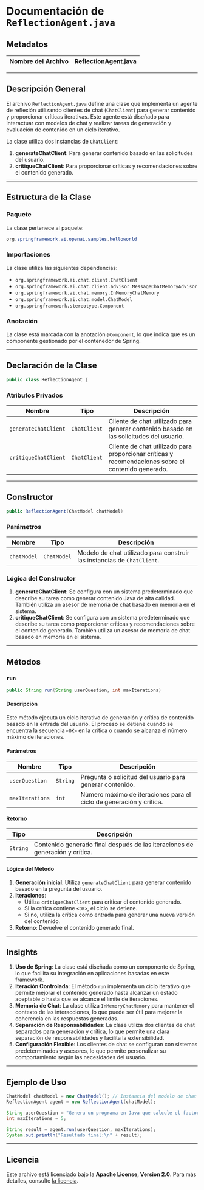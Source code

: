 # Documentación de `ReflectionAgent.java`

## Metadatos

| **Nombre del Archivo** | ReflectionAgent.java |
|-------------------------|----------------------|

---

## Descripción General

El archivo `ReflectionAgent.java` define una clase que implementa un agente de reflexión utilizando clientes de chat (`ChatClient`) para generar contenido y proporcionar críticas iterativas. Este agente está diseñado para interactuar con modelos de chat y realizar tareas de generación y evaluación de contenido en un ciclo iterativo.

La clase utiliza dos instancias de `ChatClient`:
1. **generateChatClient**: Para generar contenido basado en las solicitudes del usuario.
2. **critiqueChatClient**: Para proporcionar críticas y recomendaciones sobre el contenido generado.

---

## Estructura de la Clase

### Paquete
La clase pertenece al paquete:
```java
org.springframework.ai.openai.samples.helloworld
```

### Importaciones
La clase utiliza las siguientes dependencias:
- `org.springframework.ai.chat.client.ChatClient`
- `org.springframework.ai.chat.client.advisor.MessageChatMemoryAdvisor`
- `org.springframework.ai.chat.memory.InMemoryChatMemory`
- `org.springframework.ai.chat.model.ChatModel`
- `org.springframework.stereotype.Component`

### Anotación
La clase está marcada con la anotación `@Component`, lo que indica que es un componente gestionado por el contenedor de Spring.

---

## Declaración de la Clase

```java
public class ReflectionAgent {
```

### Atributos Privados
| **Nombre**              | **Tipo**         | **Descripción**                                                                 |
|-------------------------|------------------|---------------------------------------------------------------------------------|
| `generateChatClient`    | `ChatClient`     | Cliente de chat utilizado para generar contenido basado en las solicitudes del usuario. |
| `critiqueChatClient`    | `ChatClient`     | Cliente de chat utilizado para proporcionar críticas y recomendaciones sobre el contenido generado. |

---

## Constructor

```java
public ReflectionAgent(ChatModel chatModel)
```

### Parámetros
| **Nombre**   | **Tipo**     | **Descripción**                                                                 |
|--------------|--------------|---------------------------------------------------------------------------------|
| `chatModel`  | `ChatModel`  | Modelo de chat utilizado para construir las instancias de `ChatClient`.         |

### Lógica del Constructor
1. **generateChatClient**: Se configura con un sistema predeterminado que describe su tarea como generar contenido Java de alta calidad. También utiliza un asesor de memoria de chat basado en memoria en el sistema.
2. **critiqueChatClient**: Se configura con un sistema predeterminado que describe su tarea como proporcionar críticas y recomendaciones sobre el contenido generado. También utiliza un asesor de memoria de chat basado en memoria en el sistema.

---

## Métodos

### `run`

```java
public String run(String userQuestion, int maxIterations)
```

#### Descripción
Este método ejecuta un ciclo iterativo de generación y crítica de contenido basado en la entrada del usuario. El proceso se detiene cuando se encuentra la secuencia `<OK>` en la crítica o cuando se alcanza el número máximo de iteraciones.

#### Parámetros
| **Nombre**       | **Tipo**   | **Descripción**                                                                 |
|------------------|------------|---------------------------------------------------------------------------------|
| `userQuestion`   | `String`   | Pregunta o solicitud del usuario para generar contenido.                        |
| `maxIterations`  | `int`      | Número máximo de iteraciones para el ciclo de generación y crítica.             |

#### Retorno
| **Tipo**   | **Descripción**                                                                 |
|------------|---------------------------------------------------------------------------------|
| `String`   | Contenido generado final después de las iteraciones de generación y crítica.    |

#### Lógica del Método
1. **Generación inicial**: Utiliza `generateChatClient` para generar contenido basado en la pregunta del usuario.
2. **Iteraciones**:
   - Utiliza `critiqueChatClient` para criticar el contenido generado.
   - Si la crítica contiene `<OK>`, el ciclo se detiene.
   - Si no, utiliza la crítica como entrada para generar una nueva versión del contenido.
3. **Retorno**: Devuelve el contenido generado final.

---

## Insights

1. **Uso de Spring**: La clase está diseñada como un componente de Spring, lo que facilita su integración en aplicaciones basadas en este framework.
2. **Iteración Controlada**: El método `run` implementa un ciclo iterativo que permite mejorar el contenido generado hasta alcanzar un estado aceptable o hasta que se alcance el límite de iteraciones.
3. **Memoria de Chat**: La clase utiliza `InMemoryChatMemory` para mantener el contexto de las interacciones, lo que puede ser útil para mejorar la coherencia en las respuestas generadas.
4. **Separación de Responsabilidades**: La clase utiliza dos clientes de chat separados para generación y crítica, lo que permite una clara separación de responsabilidades y facilita la extensibilidad.
5. **Configuración Flexible**: Los clientes de chat se configuran con sistemas predeterminados y asesores, lo que permite personalizar su comportamiento según las necesidades del usuario.

---

## Ejemplo de Uso

```java
ChatModel chatModel = new ChatModel(); // Instancia del modelo de chat
ReflectionAgent agent = new ReflectionAgent(chatModel);

String userQuestion = "Genera un programa en Java que calcule el factorial de un número.";
int maxIterations = 5;

String result = agent.run(userQuestion, maxIterations);
System.out.println("Resultado final:\n" + result);
```

---

## Licencia

Este archivo está licenciado bajo la **Apache License, Version 2.0**. Para más detalles, consulte [la licencia](https://www.apache.org/licenses/LICENSE-2.0).

